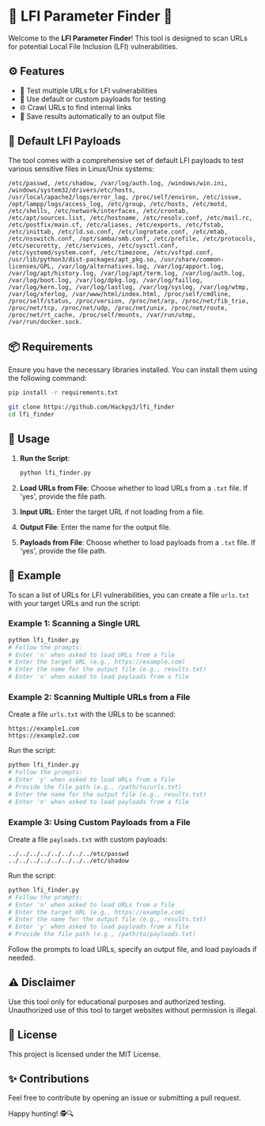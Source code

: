 # 🌟 LFI Parameter Finder 🌟

Welcome to the **LFI Parameter Finder**! This tool is designed to scan URLs for potential Local File Inclusion (LFI) vulnerabilities.

## ⚙️ Features

- 🚀 Test multiple URLs for LFI vulnerabilities
- 🧪 Use default or custom payloads for testing
- 🌐 Crawl URLs to find internal links
- 📝 Save results automatically to an output file

## 📂 Default LFI Payloads

The tool comes with a comprehensive set of default LFI payloads to test various sensitive files in Linux/Unix systems:

```
/etc/passwd, /etc/shadow, /var/log/auth.log, /windows/win.ini, /windows/system32/drivers/etc/hosts, /usr/local/apache2/logs/error_log, /proc/self/environ, /etc/issue, /opt/lampp/logs/access_log, /etc/group, /etc/hosts, /etc/motd, /etc/shells, /etc/network/interfaces, /etc/crontab, /etc/apt/sources.list, /etc/hostname, /etc/resolv.conf, /etc/mail.rc, /etc/postfix/main.cf, /etc/aliases, /etc/exports, /etc/fstab, /etc/inittab, /etc/ld.so.conf, /etc/logrotate.conf, /etc/mtab, /etc/nsswitch.conf, /opt/samba/smb.conf, /etc/profile, /etc/protocols, /etc/securetty, /etc/services, /etc/sysctl.conf, /etc/systemd/system.conf, /etc/timezone, /etc/vsftpd.conf, /usr/lib/python3/dist-packages/apt_pkg.so, /usr/share/common-licenses/GPL, /var/log/alternatives.log, /var/log/apport.log, /var/log/apt/history.log, /var/log/apt/term.log, /var/log/auth.log, /var/log/boot.log, /var/log/dpkg.log, /var/log/faillog, /var/log/kern.log, /var/log/lastlog, /var/log/syslog, /var/log/wtmp, /var/log/xferlog, /var/www/html/index.html, /proc/self/cmdline, /proc/self/status, /proc/version, /proc/net/arp, /proc/net/fib_trie, /proc/net/tcp, /proc/net/udp, /proc/net/unix, /proc/net/route, /proc/net/rt_cache, /proc/self/mounts, /var/run/utmp, /var/run/docker.sock.
```

## 📦 Requirements

Ensure you have the necessary libraries installed. You can install them using the following command:
```bash
pip install -r requirements.txt
```
 ```bash
git clone https://github.com/Hackpy3/lfi_finder
cd lfi_finder
 ```
## 📝 Usage

1. **Run the Script**:
    ```bash
    python lfi_finder.py
    ```

2. **Load URLs from File**: Choose whether to load URLs from a `.txt` file. If 'yes', provide the file path.

3. **Input URL**: Enter the target URL if not loading from a file.

4. **Output File**: Enter the name for the output file.

5. **Payloads from File**: Choose whether to load payloads from a `.txt` file. If 'yes', provide the file path.

## 🚀 Example

To scan a list of URLs for LFI vulnerabilities, you can create a file `urls.txt` with your target URLs and run the script:
### Example 1: Scanning a Single URL
```bash
python lfi_finder.py
# Follow the prompts:
# Enter 'n' when asked to load URLs from a file
# Enter the target URL (e.g., https://example.com)
# Enter the name for the output file (e.g., results.txt)
# Enter 'n' when asked to load payloads from a file
```

### Example 2: Scanning Multiple URLs from a File
Create a file `urls.txt` with the URLs to be scanned:
```
https://example1.com
https://example2.com
```
Run the script:
```bash
python lfi_finder.py
# Follow the prompts:
# Enter 'y' when asked to load URLs from a file
# Provide the file path (e.g., /path/to/urls.txt)
# Enter the name for the output file (e.g., results.txt)
# Enter 'n' when asked to load payloads from a file
```

### Example 3: Using Custom Payloads from a File
Create a file `payloads.txt` with custom payloads:
```
../../../../../../../../etc/passwd
../../../../../../../../etc/shadow
```
Run the script:
```bash
python lfi_finder.py
# Follow the prompts:
# Enter 'n' when asked to load URLs from a file
# Enter the target URL (e.g., https://example.com)
# Enter the name for the output file (e.g., results.txt)
# Enter 'y' when asked to load payloads from a file
# Provide the file path (e.g., /path/to/payloads.txt)
```

Follow the prompts to load URLs, specify an output file, and load payloads if needed.

## ⚠️ Disclaimer

Use this tool only for educational purposes and authorized testing. Unauthorized use of this tool to target websites without permission is illegal.

## 📂 License

This project is licensed under the MIT License.

## ✨ Contributions

Feel free to contribute by opening an issue or submitting a pull request.



Happy hunting! 🕵️🔍



